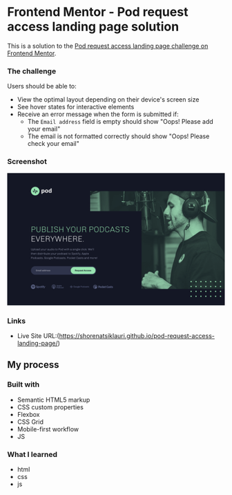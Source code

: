 # Frontend Mentor - Pod request access landing page solution

This is a solution to the [Pod request access landing page challenge on Frontend Mentor](https://www.frontendmentor.io/challenges/pod-request-access-landing-page-eyTmdkLSG).

### The challenge

Users should be able to:

- View the optimal layout depending on their device's screen size
- See hover states for interactive elements
- Receive an error message when the form is submitted if:
  - The `Email address` field is empty should show "Oops! Please add your email"
  - The email is not formatted correctly should show "Oops! Please check your email"

### Screenshot

![](./screenshot.png)

### Links

- Live Site URL:(https://shorenatsiklauri.github.io/pod-request-access-landing-page/)

## My process

### Built with

- Semantic HTML5 markup
- CSS custom properties
- Flexbox
- CSS Grid
- Mobile-first workflow
- JS

### What I learned

- html
- css
- js
